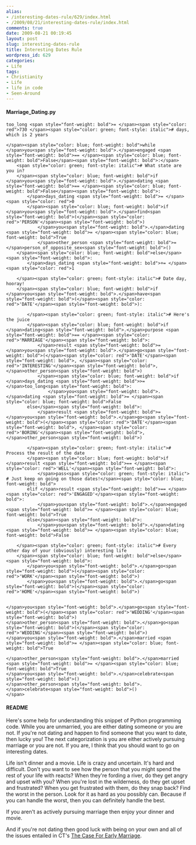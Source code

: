 ```yaml
---
alias:
- /interesting-dates-rule/629/index.html
- /2009/08/21/interesting-dates-rule/index.html
comments: true
date: 2009-08-21 00:19:45
layout: post
slug: interesting-dates-rule
title: Interesting Dates Rule
wordpress_id: 629
categories:
- Life
tags:
- Christianity
- Life
- life in code
- Seen-Around
---
```


#### Marriage_Dating.py



    
    
    too_long <span style="font-weight: bold">= </span><span style="color: red">730 </span><span style="color: green; font-style: italic"># days, which is 2 years
    
    </span><span style="color: blue; font-weight: bold">while </span>you<span style="font-weight: bold">.</span>engaged <span style="font-weight: bold">== </span><span style="color: blue; font-weight: bold">False</span><span style="font-weight: bold">:</span>
        <span style="color: green; font-style: italic"># What state are you in?
        </span><span style="color: blue; font-weight: bold">if </span>you<span style="font-weight: bold">.</span>dating <span style="font-weight: bold">== </span><span style="color: blue; font-weight: bold">False</span><span style="font-weight: bold">:
            </span>days_dating <span style="font-weight: bold">= </span><span style="color: red">0
            </span><span style="color: blue; font-weight: bold">if </span>you<span style="font-weight: bold">.</span>find<span style="font-weight: bold">(</span><span style="color: red">'PERSON'</span><span style="font-weight: bold">)
                </span>you<span style="font-weight: bold">.</span>dating <span style="font-weight: bold">= </span><span style="color: blue; font-weight: bold">True
                </span>other_person <span style="font-weight: bold">= </span>person_of_opposite_sex<span style="font-weight: bold">()
        </span><span style="color: blue; font-weight: bold">else</span><span style="font-weight: bold">:
            </span>days_dating <span style="font-weight: bold">+= </span><span style="color: red">1
    
        </span><span style="color: green; font-style: italic"># Date day, hooray!
        </span><span style="color: blue; font-weight: bold">if </span>you<span style="font-weight: bold">.</span>have<span style="font-weight: bold">(</span><span style="color: red">'DATE'</span><span style="font-weight: bold">):
    
            </span><span style="color: green; font-style: italic"># Here's the juice
            </span><span style="color: blue; font-weight: bold">if </span>dating<span style="font-weight: bold">.</span>purpose <span style="font-weight: bold">== </span><span style="color: red">'MARRIAGE'</span><span style="font-weight: bold">:
                </span>result <span style="font-weight: bold">= </span>you<span style="font-weight: bold">.</span>go<span style="font-weight: bold">(</span><span style="color: red">'DATE'</span><span style="font-weight: bold">, </span><span style="color: red">'INTERESTING'</span><span style="font-weight: bold">, </span>other_person<span style="font-weight: bold">)
                </span><span style="color: blue; font-weight: bold">if </span>days_dating <span style="font-weight: bold">>= </span>too_long<span style="font-weight: bold">:
                    </span>you<span style="font-weight: bold">.</span>dating <span style="font-weight: bold">= </span><span style="color: blue; font-weight: bold">False
            else</span><span style="font-weight: bold">:
                </span>result <span style="font-weight: bold">= </span>you<span style="font-weight: bold">.</span>go<span style="font-weight: bold">(</span><span style="color: red">'DATE'</span><span style="font-weight: bold">, </span><span style="color: red">'BORING'</span><span style="font-weight: bold">, </span>other_person<span style="font-weight: bold">)
    
            </span><span style="color: green; font-style: italic"># Process the result of the date
            </span><span style="color: blue; font-weight: bold">if </span>result <span style="font-weight: bold">== </span><span style="color: red">'WELL'</span><span style="font-weight: bold">:
                </span>pass<span style="color: green; font-style: italic"> # Just keep on going on those dates!</span><span style="color: blue; font-weight: bold">
            elif </span>result <span style="font-weight: bold">== </span><span style="color: red">'ENGAGED'</span><span style="font-weight: bold">:
                </span>you<span style="font-weight: bold">.</span>engaged <span style="font-weight: bold">= </span><span style="color: blue; font-weight: bold">True
            else</span><span style="font-weight: bold">:
                </span>you<span style="font-weight: bold">.</span>dating <span style="font-weight: bold">= </span><span style="color: blue; font-weight: bold">False
    
        </span><span style="color: green; font-style: italic"># Every other day of your (obviously) interesting life
        </span><span style="color: blue; font-weight: bold">else</span><span style="font-weight: bold">:
            </span>you<span style="font-weight: bold">.</span>go<span style="font-weight: bold">(</span><span style="color: red">'WORK'</span><span style="font-weight: bold">)
            </span>you<span style="font-weight: bold">.</span>go<span style="font-weight: bold">(</span><span style="color: red">'HOME'</span><span style="font-weight: bold">)
    
    
    </span>you<span style="font-weight: bold">.</span>go<span style="font-weight: bold">(</span><span style="color: red">'WEDDING'</span><span style="font-weight: bold">)
    </span>other_person<span style="font-weight: bold">.</span>go<span style="font-weight: bold">(</span><span style="color: red">'WEDDING'</span><span style="font-weight: bold">)
    </span>you<span style="font-weight: bold">.</span>married <span style="font-weight: bold">= </span><span style="color: blue; font-weight: bold">True
    
    </span>other_person<span style="font-weight: bold">.</span>married <span style="font-weight: bold">= </span><span style="color: blue; font-weight: bold">True
    </span>you<span style="font-weight: bold">.</span>celebrate<span style="font-weight: bold">()
    </span>other_person<span style="font-weight: bold">.</span>celebrate<span style="font-weight: bold">()
    </span>
    






#### README



Here's some help for understanding this snippet of Python programming code.  While you are unmarried, you are either dating someone or you are not.  If you're not dating and happen to find someone that you want to date, then lucky you!  The next categorization is you are either actively pursuing marriage or you are not.  If you are, I think that you should want to go on interesting dates.

Life isn't dinner and a movie.  Life is crazy and uncertain.  It's hard and difficult.  Don't you want to see how the person that you might spend the rest of your life with reacts?  When they're fording a river, do they get angry and upset with you?  When you're lost in the wilderness, do they get upset and frustrated?  When you get frustrated with them, do they snap back?  Find the worst in the person.  Look for it as hard as you possibly can.  Because if you can handle the worst, then you can definitely handle the best.

If you aren't as actively pursuing marriage then enjoy your dinner and movie.

And if you're not dating then good luck with being on your own and all of the issues entailed in CT's [The Case For Early Marriage](http://www.christianitytoday.com/ct/2009/august/16.22.html).

